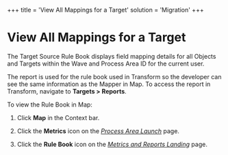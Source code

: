 +++
title = 'View All Mappings for a Target'
solution = 'Migration'
+++

# View All Mappings for a Target

The Target Source Rule Book displays field mapping details for all
Objects and Targets within the Wave and Process Area ID for the current
user.

The report is used for the rule book used in Transform so the developer
can see the same information as the Mapper in Map. To access the report
in Transform, navigate to **Targets \> Reports**.

To view the Rule Book in Map:

1.  Click **Map** in the Context bar.

2.  Click the <span style="font-weight: bold;">Metrics</span> icon on
    the *[Process Area
    Launch](../Page_Desc/Process_Area_Launch_map)* page.

3.  Click the <span style="font-weight: bold;">Rule Book</span> icon on
    the *[Metrics and Reports
    Landing](../Page_Desc/Metrics_and_Reports_Landing)* page.

